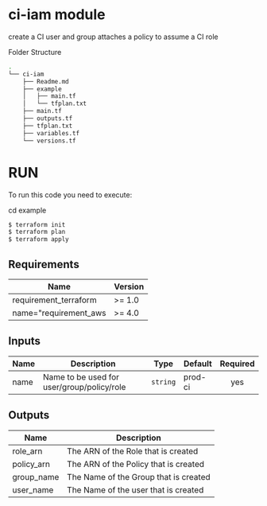 # ci-iam module

create a CI user and group attaches a policy to assume a CI role

Folder Structure 
```bash
.
└── ci-iam
    ├── Readme.md
    ├── example
    │   ├── main.tf
    │   └── tfplan.txt
    ├── main.tf
    ├── outputs.tf
    ├── tfplan.txt
    ├── variables.tf
    └── versions.tf
```

# RUN 
To run this code you need to execute:

cd example
```bash
$ terraform init
$ terraform plan
$ terraform apply
```

## Requirements

| Name | Version |
|------|---------|
| requirement_terraform | >= 1.0 |
| name="requirement_aws | >= 4.0 |

## Inputs

| Name | Description | Type | Default | Required |
|------|-------------|------|---------|:--------:|
| name | Name to be used for user/group/policy/role | `string` | prod-ci | yes |




## Outputs

| Name | Description |
|------|-------------|
| role_arn | The ARN of the Role that is created |
| policy_arn | The ARN of the Policy that is created |
| group_name | The Name of the Group that is created |
| user_name | The Name of the user that is created |


